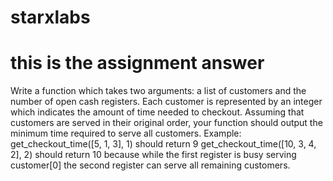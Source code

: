 # starxlabs
# this is the assignment answer 
Write a function which takes two arguments: a list of customers and the number of open cash registers. Each customer is represented by an integer which indicates the amount of time needed to checkout. Assuming that customers are served in their original order, your function should output the minimum time required to serve all customers.
Example:
get_checkout_time([5, 1, 3], 1) should return 9
get_checkout_time([10, 3, 4, 2], 2) should return 10 because while the first register is busy serving customer[0] the second register can serve all remaining customers.
